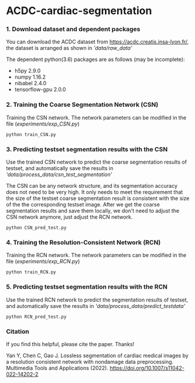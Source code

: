 # ACDC-cardiac-segmentation

### 1. Download dataset and dependent packages
You can download the ACDC dataset from https://acdc.creatis.insa-lyon.fr/, the dataset is arranged as shown in *'data/raw_data'*

The dependent python(3.6) packages are as follows (may be incomplete):  
* h5py 2.9.0  
* numpy 1.16.2  
* nibabel 2.4.0  
* tensorflow-gpu 2.0.0

### 2. Training the Coarse Segmentation Network (CSN)
Training the CSN network. The network parameters can be modified in the file (*experiments/exp_CSN.py*)  
```  
python train_CSN.py  
```
### 3. Predicting testset segmentation results with the CSN
Use the trained CSN network to predict the coarse segmentation results of testset, and automatically save the results in *'data/process_data/csn_test_segmentation'*

The CSN can be any network structure, and its segmentation accuracy does not need to be very high. It only needs to meet the requirement that the size of the testset coarse segmentation result is consistent with the size of the the corresponding testset image. After we get the coarse segmentation results and save them locally, we don't need to adjust the CSN network anymore, just adjust the RCN network.
```  
python CSN_pred_test.py
```  
### 4. Training the Resolution-Consistent Network (RCN)
Training the RCN network. The network parameters can be modified in the file (*experiments/exp_RCN.py*)
```  
python train_RCN.py
```  
### 5. Predicting testset segmentation results with the RCN
Use the trained RCN network to predict the segmentation results of testset, and automatically save the results in *'data/process_data/predict_testdata'*
```  
python RCN_pred_test.py
```  

### Citation
If you find this helpful, please cite the paper. Thanks!

Yan Y, Chen C, Gao J. Lossless segmentation of cardiac medical images by a resolution consistent network with nondamage data preprocessing. Multimedia Tools and Applications (2022). https://doi.org/10.1007/s11042-022-14202-2

